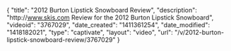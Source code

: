 {
    "title": "2012 Burton Lipstick Snowboard Review",
    "description": "http:\/\/www.skis.com Review for the 2012 Burton Lipstick Snowboard",
    "videoid": "3767029",
    "date_created": "1411361254",
    "date_modified": "1418182021",
    "type": "captivate",
    "layout": "video",
    "url": "\/v\/2012-burton-lipstick-snowboard-review\/3767029"
}